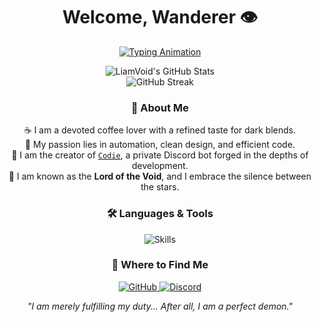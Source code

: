 <h1 align="center">Welcome, Wanderer 👁️</h1>

<p align="center">
  <a href="https://github.com/LiamVoidWasTaken" target="_blank">
    <img src="https://readme-typing-svg.demolab.com?font=Source+Code+Pro&size=22&pause=5000&color=FF4A9D&center=true&vCenter=true&width=550&lines=Do+you+like+coffee?;So+do+I...;Welcome+to+my+domain." alt="Typing Animation" />
  </a>
</p>

<p align="center">
  <img src="https://github-readme-stats.vercel.app/api?username=LiamVoidWasTaken&show_icons=true&theme=tokyonight&hide_border=true&title_color=FF4A9D&icon_color=FF4A9D" alt="LiamVoid's GitHub Stats" />
  <br />
  <img src="https://github-readme-streak-stats.herokuapp.com?user=LiamVoidWasTaken&theme=tokyonight&hide_border=true&stroke=FF4A9D&ring=FF4A9D" alt="GitHub Streak" />
</p>

<h3 align="center">🔮 About Me</h3>

<p align="center">
  ☕ I am a devoted coffee lover with a refined taste for dark blends.<br/>
  🧠 My passion lies in automation, clean design, and efficient code.<br/>
  👾 I am the creator of <a href="https://github.com/LiamVoidWasTaken/codie.js" target="_blank"><code>Codie</code></a>, a private Discord bot forged in the depths of development.<br/>
  🌌 I am known as the <strong>Lord of the Void</strong>, and I embrace the silence between the stars.<br/>
</p>

<h3 align="center">🛠️ Languages & Tools</h3>

<p align="center">
  <img src="https://skillicons.dev/icons?i=js,ts,lua,nodejs,mongodb,robloxstudio,vscode,git" alt="Skills" />
</p>

<h3 align="center">👣 Where to Find Me</h3>

<p align="center">
  <a href="https://github.com/LiamVoidWasTaken" target="_blank">
    <img src="https://img.shields.io/badge/GitHub-%23121011.svg?style=for-the-badge&logo=github&logoColor=white" alt="GitHub" />
  </a>
  <a href="https://discordapp.com/users/757221322475700276" target="_blank">
    <img src="https://img.shields.io/badge/Discord-%237289DA.svg?style=for-the-badge&logo=discord&logoColor=white&label=@liamvoid" alt="Discord" />
  </a>
</p>

<p align="center">
  <i>"I am merely fulfilling my duty... After all, I am a perfect demon."</i>
</p>
